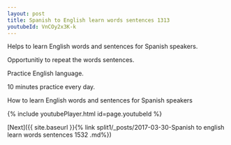 ```yaml
---
layout: post
title: Spanish to English learn words sentences 1313 
youtubeId: VnCOy2x3K-k
---
```

 
 
Helps to learn English words and sentences for Spanish speakers.

Opportunitiy to repeat the words sentences. 

Practice English language. 
 
10 minutes practice every day. 
 
How to learn English words and sentences for Spanish speakers 
 
{% include youtubePlayer.html id=page.youtubeId %}
 
 
[Next]({{ site.baseurl }}{% link  split1/_posts/2017-03-30-Spanish to english learn words sentences 1532 .md%})
 
